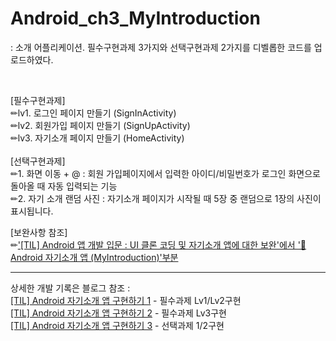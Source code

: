 # Android_ch3_MyIntroduction
: 소개 어플리케이션. 필수구현과제 3가지와 선택구현과제 2가지를 디벨롭한 코드를 업로드하였다.

<br>

[필수구현과제] <br>
✏lv1. 로그인 페이지 만들기 (SignInActivity) <br>
✏lv2. 회원가입 페이지 만들기 (SignUpActivity) <br>
✏lv3. 자기소개 페이지 만들기 (HomeActivity) <br>
<br>
[선택구현과제] <br>
✏1. 화면 이동 + @ : 회원 가입페이지에서 입력한 아이디/비밀번호가 로그인 화면으로 돌아올 때 자동 입력되는 기능 <br>
✏2. 자기 소개 랜덤 사진 : 자기소개 페이지가 시작될 때 5장 중 랜덤으로 1장의 사진이 표시됩니다. <br>

[보완사항 참조] <br>
✏['[TIL] Android 앱 개발 입문 : UI 클론 코딩 및 자기소개 앱에 대한 보완'에서 '📖Android 자기소개 앱 (MyIntroduction)'부분](https://velog.io/@wiz_hey/TIL-Android-%EC%95%B1-%EA%B0%9C%EB%B0%9C-%EC%9E%85%EB%AC%B8-UI-%ED%81%B4%EB%A1%A0-%EC%BD%94%EB%94%A9-%EB%B0%8F-%EC%9E%90%EA%B8%B0%EC%86%8C%EA%B0%9C-%EC%95%B1%EC%97%90-%EB%8C%80%ED%95%9C-%EB%B3%B4%EC%99%84#android-%EC%9E%90%EA%B8%B0%EC%86%8C%EA%B0%9C-%EC%95%B1)

<hr>

상세한 개발 기록은 블로그 참조 : <br>
[[TIL] Android 자기소개 앱 구현하기 1](https://velog.io/@wiz_hey/TIL-Android-%EC%9E%90%EA%B8%B0%EC%86%8C%EA%B0%9C-%EC%95%B1-%EA%B5%AC%ED%98%84%ED%95%98%EA%B8%B0-1) - 필수과제 Lv1/Lv2구현 <br>
[[TIL] Android 자기소개 앱 구현하기 2](https://velog.io/@wiz_hey/TIL-Android-%EC%9E%90%EA%B8%B0%EC%86%8C%EA%B0%9C-%EC%95%B1-%EA%B5%AC%ED%98%84%ED%95%98%EA%B8%B0-2) - 필수과제 Lv3구현 <br>
[[TIL] Android 자기소개 앱 구현하기 3](https://velog.io/@wiz_hey/TIL-Android-%EC%9E%90%EA%B8%B0%EC%86%8C%EA%B0%9C-%EC%95%B1-%EA%B5%AC%ED%98%84%ED%95%98%EA%B8%B0-3) - 선택과제 1/2구현 <br>
